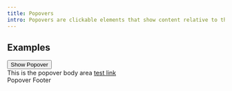 ```yaml
---
title: Popovers
intro: Popovers are clickable elements that show content relative to the toggle
---
```



## Examples

<div>
  <button class="button" type="button" data-ulu-popover-trigger='{"popoverPlacement" : "top"}'>
    <span>Show Popover</span>
    <span class="button__icon">
      <span data-feather="fas fa-chevron-down"></span>
    </span>
  </button> 
  <div class="popover" data-ulu-popover-content>
    <div class="popover__inner">
      This is the popover body area <a href="#">test link</a>
    </div>
    <span class="popover__arrow" data-ulu-popover-arrow></span>
    <div class="popover__footer">Popover Footer</div>
  </div>
</div>